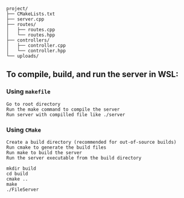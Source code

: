 ```
project/
├── CMakeLists.txt
├── server.cpp
├── routes/
│   ├── routes.cpp
│   └── routes.hpp
├── controllers/
│   ├── controller.cpp
│   └── controller.hpp
└── uploads/
```
## To compile, build, and run the server in WSL:
### Using `makefile` 
```
Go to root directory
Run the make command to compile the server
Run server with compilled file like ./server
```

### Using `CMake`
```
Create a build directory (recommended for out-of-source builds)
Run cmake to generate the build files
Run make to build the server
Run the server executable from the build directory
```
```
mkdir build
cd build
cmake ..
make
./FileServer
```